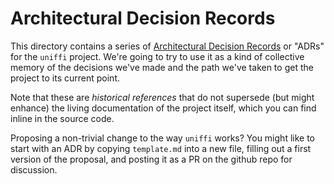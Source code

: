 # Architectural Decision Records

This directory contains a series of [Architectural Decision Records](https://adr.github.io/)
or "ADRs" for the `uniffi` project. We're going to try to use it as a kind of collective
memory of the decisions we've made and the path we've taken to get the project to its current
point.

Note that these are *historical references* that do not supersede (but might enhance) the living
documentation of the project itself, which you can find inline in the source code.

Proposing a non-trivial change to the way `uniffi` works? You might like to start with an ADR
by copying `template.md` into a new file, filling out a first version of the proposal, and
posting it as a PR on the github repo for discussion.
